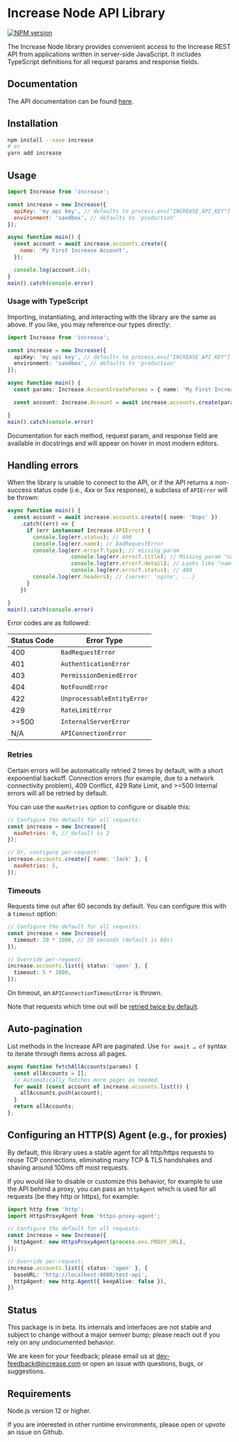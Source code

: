 # Increase Node API Library

[![NPM version](https://img.shields.io/npm/v/increase.svg)](https://npmjs.org/package/increase)

The Increase Node library provides convenient access to the Increase REST API from applications written in server-side JavaScript.
It includes TypeScript definitions for all request params and response fields.

## Documentation

The API documentation can be found [here](https://increase.com/documentation).

## Installation

```sh
npm install --save increase
# or
yarn add increase
```

## Usage

```js
import Increase from 'increase';

const increase = new Increase({
  apiKey: 'my api key', // defaults to process.env["INCREASE_API_KEY"]
  environment: 'sandbox', // defaults to 'production'
});

async function main() {
  const account = await increase.accounts.create({
    name: 'My First Increase Account',
  });

  console.log(account.id);
}
main().catch(console.error)
```

### Usage with TypeScript

Importing, instantiating, and interacting with the library are the same as above.
If you like, you may reference our types directly:

```ts
import Increase from 'increase';

const increase = new Increase({
  apiKey: 'my api key', // defaults to process.env["INCREASE_API_KEY"]
  environment: 'sandbox', // defaults to 'production'
});

async function main() {
  const params: Increase.AccountCreateParams = { name: 'My First Increase Account' };

  const account: Increase.Account = await increase.accounts.create(params)

}
main().catch(console.error)
```

Documentation for each method, request param, and response field are available in docstrings and will appear on hover in most modern editors.

## Handling errors

When the library is unable to connect to the API,
or if the API returns a non-success status code (i.e., 4xx or 5xx response),
a subclass of `APIError` will be thrown:

```ts
async function main() {
  const account = await increase.accounts.create({ naem: 'Oops' })
    .catch((err) => {
      if (err instanceof Increase.APIError) {
        console.log(err.status); // 400
        console.log(err.name); // BadRequestError
        console.log(err.error?.type); // missing_param
                    console.log(err.error?.title); // Missing param "name"
                    console.log(err.error?.detail); // Looks like "naem" may have been a typo?
                    console.log(err.error?.status); // 400
        console.log(err.headers); // {server: 'nginx', ...}
      }
    })

}
main().catch(console.error)
```

Error codes are as followed:

| Status Code | Error Type                 |
| ----------- | -------------------------- |
| 400         | `BadRequestError`          |
| 401         | `AuthenticationError`      |
| 403         | `PermissionDeniedError`    |
| 404         | `NotFoundError`            |
| 422         | `UnprocessableEntityError` |
| 429         | `RateLimitError`           |
| >=500       | `InternalServerError`      |
| N/A         | `APIConnectionError`       |

### Retries

Certain errors will be automatically retried 2 times by default, with a short exponential backoff.
Connection errors (for example, due to a network connectivity problem), 409 Conflict, 429 Rate Limit,
and >=500 Internal errors will all be retried by default.

You can use the `maxRetries` option to configure or disable this:

<!-- prettier-ignore -->
```js
// Configure the default for all requests:
const increase = new Increase({
  maxRetries: 0, // default is 2
});

// Or, configure per-request:
increase.accounts.create({ name: 'Jack' }, {
  maxRetries: 5,
});
```

### Timeouts

Requests time out after 60 seconds by default. You can configure this with a `timeout` option:

<!-- prettier-ignore -->
```ts
// Configure the default for all requests:
const increase = new Increase({
  timeout: 20 * 1000, // 20 seconds (default is 60s)
});

// Override per-request:
increase.accounts.list({ status: 'open' }, {
  timeout: 5 * 1000,
});
```

On timeout, an `APIConnectionTimeoutError` is thrown.

Note that requests which time out will be [retried twice by default](#retries).

## Auto-pagination

List methods in the Increase API are paginated.
Use `for await … of` syntax to iterate through items across all pages.

```js
async function fetchAllAccounts(params) {
  const allAccounts = [];
  // Automatically fetches more pages as needed.
  for await (const account of increase.accounts.list()) {
    allAccounts.push(account);
  }
  return allAccounts;
};
```

## Configuring an HTTP(S) Agent (e.g., for proxies)

By default, this library uses a stable agent for all http/https requests to reuse TCP connections, eliminating many TCP & TLS handshakes and shaving around 100ms off most requests.

If you would like to disable or customize this behavior, for example to use the API behind a proxy, you can pass an `httpAgent` which is used for all requests (be they http or https), for example:

<!-- prettier-ignore -->
```ts
import http from 'http';
import HttpsProxyAgent from 'https-proxy-agent';

// Configure the default for all requests:
const increase = new Increase({
  httpAgent: new HttpsProxyAgent(process.env.PROXY_URL),
});

// Override per-request:
increase.accounts.list({ status: 'open' }, {
  baseURL: 'http://localhost:8080/test-api',
  httpAgent: new http.Agent({ keepAlive: false }),
})
```

## Status

This package is in beta. Its internals and interfaces are not stable
and subject to change without a major semver bump;
please reach out if you rely on any undocumented behavior.

We are keen for your feedback; please email us at [dev-feedback@increase.com](mailto:dev-feedback@increase.com)
or open an issue with questions, bugs, or suggestions.

## Requirements

Node.js version 12 or higher.

If you are interested in other runtime environments, please open or upvote an issue on Github.
